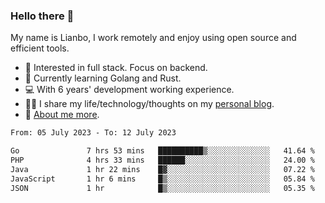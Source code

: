 ### Hello there 👋

My name is Lianbo, I work remotely and enjoy using open source and efficient tools.

- 🔭 Interested in full stack. Focus on backend.
- 🌱 Currently learning Golang and Rust.
- 💻 With 6 years' development working experience.
- ✍🏻 I share my life/technology/thoughts on my [personal blog](https://godruoyi.com).
- 👒 [About me more](https://godruoyi.com/posts/About-godruoyi).

<!--START_SECTION:waka-->

```txt
From: 05 July 2023 - To: 12 July 2023

Go               7 hrs 53 mins   ██████████▒░░░░░░░░░░░░░░   41.64 %
PHP              4 hrs 33 mins   ██████░░░░░░░░░░░░░░░░░░░   24.00 %
Java             1 hr 22 mins    █▓░░░░░░░░░░░░░░░░░░░░░░░   07.22 %
JavaScript       1 hr 6 mins     █▒░░░░░░░░░░░░░░░░░░░░░░░   05.84 %
JSON             1 hr            █▒░░░░░░░░░░░░░░░░░░░░░░░   05.35 %
```

<!--END_SECTION:waka-->
